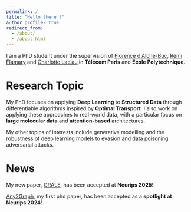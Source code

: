 ```yaml
---
permalink: /
title: "Hello there !"
author_profile: true
redirect_from: 
  - /about/
  - /about.html
---
```


I am a PhD student under the supervision of [Florence d'Alché-Buc](https://perso.telecom-paristech.fr/fdalche/), [Rémi Flamary](https://remi.flamary.com) and [Charlotte Laclau](https://laclauc.github.io/) in **Télécom Paris** and **Ecole Polytechnique**. 

Research Topic
======
My PhD focuses on applying **Deep Learning** to **Structured Data** through differentiable algorithms inspired by **Optimal Transport**.
I also work on applying these approaches to real-world data, with a particular focus on **large molecular data** and **attention-based** architectures.

My other topics of interests include generative modelling and the robustness of deep learning models to evasion and data poisoning adversarial attacks. 

News
======
My new paper, [GRALE](https://arxiv.org/abs/2505.22109), has been accepted at **Neurips 2025**!

[Any2Graph](https://proceedings.neurips.cc/paper_files/paper/2024/hash/b81a352c156ca123c30c740f147a4496-Abstract-Conference.html), my first phd paper, has been accepted as a **spotlight at Neurips 2024**! 

